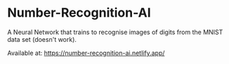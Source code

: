 # Number-Recognition-AI
A Neural Network that trains to recognise images of digits from the MNIST data set (doesn't work).

Available at: https://number-recognition-ai.netlify.app/
